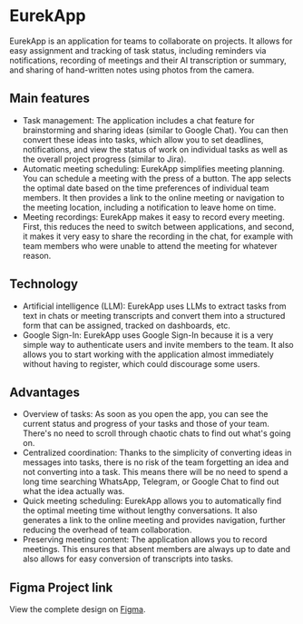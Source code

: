# EurekApp
EurekApp is an application for teams to collaborate on projects. It allows for easy assignment and tracking of task status, including reminders via notifications, recording of meetings and their AI transcription or summary, and sharing of hand-written notes using photos from the camera.

## Main features
- Task management: The application includes a chat feature for brainstorming and sharing ideas (similar to Google Chat). You can then convert these ideas into tasks, which allow you to set deadlines, notifications, and view the status of work on individual tasks as well as the overall project progress (similar to Jira).
- Automatic meeting scheduling: EurekApp simplifies meeting planning. You can schedule a meeting with the press of a button. The app selects the optimal date based on the time preferences of individual team members. It then provides a link to the online meeting or navigation to the meeting location, including a notification to leave home on time.
- Meeting recordings: EurekApp makes it easy to record every meeting. First, this reduces the need to switch between applications, and second, it makes it very easy to share the recording in the chat, for example with team members who were unable to attend the meeting for whatever reason.

## Technology
- Artificial intelligence (LLM): EurekApp uses LLMs to extract tasks from text in chats or meeting transcripts and convert them into a structured form that can be assigned, tracked on dashboards, etc.
- Google Sign-In: EurekApp uses Google Sign-In because it is a very simple way to authenticate users and invite members to the team. It also allows you to start working with the application almost immediately without having to register, which could discourage some users.

## Advantages
- Overview of tasks: As soon as you open the app, you can see the current status and progress of your tasks and those of your team. There's no need to scroll through chaotic chats to find out what's going on.
- Centralized coordination: Thanks to the simplicity of converting ideas in messages into tasks, there is no risk of the team forgetting an idea and not converting into a task. This means there will be no need to spend a long time searching WhatsApp, Telegram, or Google Chat to find out what the idea actually was.
- Quick meeting scheduling: EurekApp allows you to automatically find the optimal meeting time without lengthy conversations. It also generates a link to the online meeting and provides navigation, further reducing the overhead of team collaboration.
- Preserving meeting content: The application allows you to record meetings. This ensures that absent members are always up to date and also allows for easy conversion of transcripts into tasks.

## Figma Project link
View the complete design on [Figma](https://www.figma.com/design/bKRZnuU5m3tkV8UKezHdAy/Eureka-figma?node-id=0-1).
